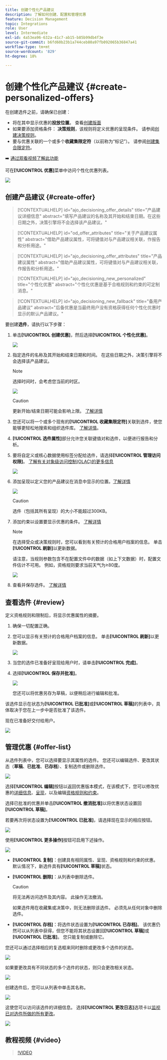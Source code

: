 ```yaml
---
title: 创建个性化产品建议
description: 了解如何创建、配置和管理优惠
feature: Decision Management
topic: Integrations
role: User
level: Intermediate
exl-id: 4a53ea96-632a-41c7-ab15-b85b99db4f3e
source-git-commit: b6fd60b23b1a744ceb80a97fb092065b36847a41
workflow-type: tm+mt
source-wordcount: '829'
ht-degree: 18%

---
```


# 创建个性化产品建议 {#create-personalized-offers}

在创建选件之前，请确保已创建：

* 将在其中显示优惠的&#x200B;**投放位置**。 查看[创建版面](../offer-library/creating-placements.md)
* 如果要添加资格条件： **决策规则**，该规则将定义优惠的呈现条件。 请参阅[创建决策规则](../offer-library/creating-decision-rules.md)。
* 要与优惠关联的一个或多个&#x200B;**收藏集限定符**（以前称为“标记”）。 请参阅[创建集合限定符](../offer-library/creating-tags.md)。

➡️ [通过观看视频了解此功能](#video)

可在&#x200B;**[!UICONTROL 优惠]**&#x200B;菜单中访问个性化优惠列表。

![](../assets/offers_list.png)

## 创建产品建议 {#create-offer}

>[!CONTEXTUALHELP]
>id="ajo_decisioning_offer_details"
>title="产品建议详细信息"
>abstract="填写产品建议的名称及其开始和结束日期。在这些日期之外，决策引擎将不会选择该产品建议。"

>[!CONTEXTUALHELP]
>id="od_offer_attributes"
>title="关于产品建议属性"
>abstract="借助产品建议属性，可将键值对与产品建议相关联，作报告和分析用途。"

>[!CONTEXTUALHELP]
>id="ajo_decisioning_offer_attributes"
>title="产品建议属性"
>abstract="借助产品建议属性，可将键值对与产品建议相关联，作报告和分析用途。"

>[!CONTEXTUALHELP]
>id="ajo_decisioning_new_personalized"
>title="个性化优惠"
>abstract="个性化优惠是基于合格规则和约束的可定制消息。"

>[!CONTEXTUALHELP]
>id="ajo_decisioning_new_fallback"
>title="备用产品建议"
>abstract="后备优惠是当最终用户没有资格获得任何个性化优惠时显示的默认产品建议。"

要创建&#x200B;**选件**，请执行以下步骤：

1. 单击&#x200B;**[!UICONTROL 创建优惠]**，然后选择&#x200B;**[!UICONTROL 个性化优惠]**。

   ![](../assets/create_offer.png)

1. 指定选件的名称及其开始和结束日期和时间。 在这些日期之外，决策引擎将不会选择该产品建议。

   >[!NOTE]
   >
   >选择时间时，会考虑您当前的时区。

   ![](../assets/offer_details.png)

   >[!CAUTION]
   >
   >更新开始/结束日期可能会影响上限。 [了解详情](add-constraints.md#capping-change-date)

1. 您还可以将一个或多个现有的&#x200B;**[!UICONTROL 收藏集限定符]**&#x200B;关联到选件，使您能够更轻松地搜索和组织选件库。 [了解详情](creating-tags.md)。

1. **[!UICONTROL 选件属性]**&#x200B;部分允许您关联键值对和选件，以便进行报告和分析。

1. 要将自定义或核心数据使用标签分配给选件，请选择&#x200B;**[!UICONTROL 管理访问权限]**。 [了解有关对象级访问控制(OLAC)的更多信息](../../administration/object-based-access.md)

   ![](../assets/offer_manage-access.png)

1. 添加呈现以定义您的产品建议在消息中显示的位置。[了解详情](add-representations.md)

   ![](../assets/channel-placement.png)

   >[!CAUTION]
   >
   >选件（包括其所有呈现）的大小不能超过300KB。

1. 添加约束以设置要显示优惠的条件。 [了解详情](add-constraints.md)

   >[!NOTE]
   >
   >在选择受众或决策规则时，您可以看到有关预计的合格用户档案的信息。 单击&#x200B;**[!UICONTROL 刷新]**&#x200B;以更新数据。
   >
   >请注意，当规则参数包含不在配置文件中的数据（如上下文数据）时，配置文件估计不可用。 例如，资格规则要求当前天气为≥80度。

   ![](../assets/offer-constraints-example.png)

1. 查看并保存选件。 [了解详情](#review)

## 查看选件 {#review}

定义资格规则和限制后，将显示优惠属性的摘要。

1. 确保一切配置正确。

1. 您可以显示有关预计的合格用户档案的信息。 单击&#x200B;**[!UICONTROL 刷新]**&#x200B;以更新数据。

   ![](../assets/offer-summary-estimate.png)

1. 当您的选件已准备好呈现给用户时，请单击&#x200B;**[!UICONTROL 完成]**。

1. 选择&#x200B;**[!UICONTROL 保存并批准]**。

   ![](../assets/offer_review.png)

   您还可以将优惠另存为草稿，以便稍后进行编辑和批准。

该选件显示在状态为&#x200B;**[!UICONTROL 已批准]**&#x200B;或&#x200B;**[!UICONTROL 草稿]**&#x200B;的列表中，具体取决于您在上一步中是否批准了该选件。

现在已准备好交付给用户。

![](../assets/offer_created.png)

## 管理优惠 {#offer-list}

从选件列表中，您可以选择要显示其属性的选件。 您还可以编辑选件、更改其状态（**草稿**、**已批准**、**已存档**）、复制选件或删除选件。

![](../assets/offer_created.png)

选择&#x200B;**[!UICONTROL 编辑]**&#x200B;按钮以返回优惠版本模式，在该模式下，您可以修改优惠的[详细信息](#create-offer)、[呈现](#representations)，以及编辑[资格规则和约束](#eligibility)。

选择已批准的优惠并单击&#x200B;**[!UICONTROL 撤消批准]**&#x200B;以将优惠状态设置回&#x200B;**[!UICONTROL 草稿]**。

若要再次将状态设置为&#x200B;**[!UICONTROL 已批准]**，请选择现在显示的相应按钮。

![](../assets/offer_approve.png)

使用&#x200B;**[!UICONTROL 更多操作]**&#x200B;按钮可启用下述操作。

![](../assets/offer_more-actions.png)

* **[!UICONTROL 复制]**：创建具有相同属性、呈现、资格规则和约束的优惠。 默认情况下，新选件具有&#x200B;**[!UICONTROL 草稿]**&#x200B;状态。
* **[!UICONTROL 删除]**：从列表中删除选件。

  >[!CAUTION]
  >
  >将无法再访问选件及其内容。 此操作无法撤消。
  >
  >如果选件用在收藏集或决策中，则无法删除该选件。 必须先从任何对象中删除选件。

* **[!UICONTROL 存档]**：将选件状态设置为&#x200B;**[!UICONTROL 已存档]**。 该优惠仍然可以从列表中获得，但您不能将其状态设置回&#x200B;**[!UICONTROL 草稿]**&#x200B;或&#x200B;**[!UICONTROL 已批准]**。 您只能复制或删除它。

您还可以通过选择相应的复选框来同时删除或更改多个选件的状态。

![](../assets/offer_multiple-selection.png)

如果要更改具有不同状态的多个选件的状态，则只会更改相关状态。

![](../assets/offer_change-status.png)

创建选件后，您可以从列表中单击其名称。

![](../assets/offer_click-name.png)

这使您可以访问该选件的详细信息。 选择&#x200B;**[!UICONTROL 更改日志]**&#x200B;选项卡以[监视已对选件所做的所有更改](../get-started/user-interface.md#monitoring-changes)。

![](../assets/offer_information.png)

## 教程视频 {#video}

>[!VIDEO](https://video.tv.adobe.com/v/329375?quality=12)

